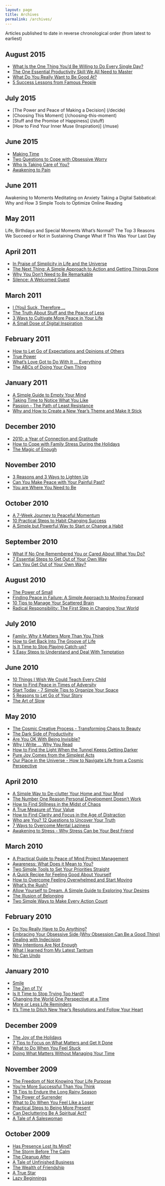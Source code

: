 ```yaml
---
layout: page
title: Archives
permalink: /archives/
---
```


Articles published to date in reverse chronological order (from latest to earliest)

## August 2015

- [What Is the One Thing You’d Be Willing to Do Every Single Day?](/everyday)
- [The One Essential Productivity Skill We All Need to Master](/prioritize)
- [What Do You Really Want to Be Good At?](/really-good)
- [5 Success Lessons from Famous People](/famous-success)

## July 2015
- [The Power and Peace of Making a Decision] (/decide)
- [Choosing This Moment] (/choosing-this-moment)
- [Stuff and the Promise of Happiness] (/stuff)
- [How to Find Your Inner Muse (Inspiration)] (/muse)

## June 2015

- [Making Time](/making-time)
- [Two Questions to Cope with Obsessive Worry](/worry)
- [Who Is Taking Care of You?](/taking-care-of-you)
- [Awakening to Pain](/awakening-to-pain)

## June 2011

Awakening to Moments
Meditating on Anxiety
Taking a Digital Sabbatical: Why and How
3 Simple Tools to Optimize Online Reading

## May 2011

Life, Birthdays and Special Moments
What’s Normal?
The Top 3 Reasons We Succeed or Not in Sustaining Change
What If This Was Your Last Day

## April 2011

- [In Praise of Simplicity in Life and the Universe](/in-praise-of-simplicity-in-life-and-the-universe/)
- [The Next Thing: A Simple Approach to Action and Getting Things Done](/the-next-thing-getting-things-done/)
- [Why You Don’t Need to Be Remarkable](/why-you-dont-need-to-be-remarkable/)
- [Silence: A Welcomed Guest](/silence/)

## March 2011

- [I (You) Suck, Therefore …](/i-you-suck/)
- [The Truth About Stuff and the Peace of Less](/peace-of-less/)
- [3 Ways to Cultivate More Peace in Your Life](/3-ways-to-more-peace/)
- [A Small Dose of Digital Inspiration](/dose-of-digital-inspiration/)

## February 2011

- [How to Let Go of Expectations and Opinions of Others](/let-go-of-expectations/)
- [True Power](/true-power/)
- [What’s Love Got to Do With It … Everything](/what-is-love/)
- [The ABCs of Doing Your Own Thing](/doing-your-own-thing/)

## January 2011

- [A Simple Guide to Empty Your Mind](/empty-mind/)
- [Taking Time to Notice What You Like](/notice/)
- [Passion - The Path of Least Resistance](/passion/)
- [Why and How to Create a New Year’s Theme and Make It Stick](/a-new-theme/)

## December 2010

- [2010: a Year of Connection and Gratitude](/2010-a-year-of-connection-and-gratitude/)
- [How to Cope with Family Stress During the Holidays](/how-to-cope-with-family-stress-during-the-holidays/)
- [The Magic of Enough](/the-magic-of-enough/)

## November 2010

- [3 Reasons and 3 Ways to Lighten Up](/3-reasons-and-3-ways-to-lighten-up/)
- [Can You Make Peace with Your Painful Past?](/can-you-make-peace-with-your-painful-past/)
- [You are Where You Need to Be](/you-are-where-you-need-to-be/)

## October 2010

- [A 7-Week Journey to Peaceful Momentum](/a-7-week-journey-to-peaceful-momentum/)
- [10 Practical Steps to Habit Changing Success](/10-practical-steps-to-habit-changing-success/)
- [A Simple but Powerful Way to Start or Change a Habit](/a-simple-but-powerful-way-to-start-or-change-a-habit/)

## September 2010

- [What If No One Remembered You or Cared About What You Do?](/what-if-no-one-remembered-you-or-cared-about-what-you-do/)
- [7 Essential Steps to Get Out of Your Own Way](/7-essential-steps-to-get-out-of-your-own-way)
- [Can You Get Out of Your Own Way?](/can-you-get-out-of-your-own-way)


## August 2010

- [The Power of Small](/the-power-of-small)
- [Finding Peace in Failure: A Simple Approach to Moving Forward](/finding-peace-in-failure)
- [10 Tips to Manage Your Scattered Brain](/10-tips-to-manage-your-scattered-brain)
- [Radical Responsibility: The First Step in Changing Your World](/radical-responsibility)

## July 2010

- [Family: Why it Matters More Than You Think](/family-why-it-matters-more-than-you-think)
- [How to Get Back Into The Groove of Life](/how-to-get-back-into-the-groove-of-life)
- [Is It Time to Stop Playing Catch-up?](/is-it-time-to-stop-playing-catch-up)
- [5 Easy Steps to Understand and Deal With Temptation](/5-easy-steps-to-understand-and-deal-with-temptation)

## June 2010

- [10 Things I Wish We Could Teach Every Child](/10-things-i-wish-we-could-teach-every-child)
- [How to Find Peace in Times of Adversity](/how-to-find-peace-in-times-of-adversity)
- [Start Today - 7 Simple Tips to Organize Your Space](/start-today-7-simple-tips-to-organize-your-space)
- [5 Reasons to Let Go of Your Story](/5-reasons-to-let-go-of-your-story)
- [The Art of Slow](/the-art-of-slow)

## May 2010

- [The Cosmic Creative Process - Transforming Chaos to Beauty](/the-cosmic-creative-process)
- [The Dark Side of Productivity](/the-dark-side-of-productivity/)
- [Are You OK With Being Invisible?](/are-you-ok-with-being-invisible)
- [Why I Write … Why You Read](/why-i-write-why-you-read)
- [How to Find the Light When the Tunnel Keeps Getting Darker](/how-to-find-the-light-when-the-tunnel-keeps-getting-darker)
- [Pure Joy Comes from the Simplest Acts](/pure-joy-comes-from-the-simplest-acts)
- [Our Place in the Universe - How to Navigate Life from a Cosmic Perspective](/a-view-of-our-place-in-the-universe/)

## April 2010

- [A Simple Way to De-clutter Your Home and Your Mind](/a-simple-way-to-de-clutter-your-home-and-your-mind)
- [The Number One Reason Personal Development Doesn’t Work](/the-number-one-reason-personal-development-doesnt-work)
- [How to Find Stillness in the Midst of Chaos](/how-to-find-stillness-in-the-midst-of-chaos)
- [A True Measure of Your Value](/a-true-measure-of-your-value)
- [How to Find Clarity and Focus in the Age of Distraction](/how-to-find-clarity-and-focus-in-the-age-of-distraction)
- [Who are You? 12 Questions to Uncover Your Truth](/who-are-you-12-questions-to-uncover-your-turth)
- [7 Ways to Overcome Mental Laziness](/7-ways-to-overcome-mental-laziness)
- [Awakening to Stress - Why Stress Can be Your Best Friend](/awakening-to-stress-why-stress-can-be-your-best-friend)

## March 2010

- [A Practical Guide to Peace of Mind Project Management](/a-practical-guide-to-peace-of-mind-project-management)
- [Awareness: What Does it Mean to You?](/awareness-what-does-it-mean-to-you)
- [Two Simple Tools to Set Your Priorities Straight](/two-simple-tools-to-set-your-priorities-straight)
- [A Quick Recipe for Feeling Good About Yourself](/an-instant-recipe-for-feeling-good-about-yourself)
- [How to Overcome Feeling Overwhelmed and Start Moving](/how-to-overcome-feeling-overwhelmed-and-start-moving)
- [What’s the Rush?](/whats-the-rush)
- [Allow Yourself to Dream. A Simple Guide to Exploring Your Desires](/allow-yourself-to-dream)
- [The Illusion of Belonging](/the-illusion-of-belonging)
- [Two Simple Ways to Make Every Action Count](/two-simple-ways-to-make-every-action-count)

## February 2010

- [Do You Really Have to Do Anything?](/do-you-really-have-to-do-anything)
- [Embracing Your Obsessive Side (Why Obsession Can Be a Good Thing)](/embracing-your-obsessive-side-why-obsession-can-be-a-good-thing)
- [Dealing with Indecision](/dealing-with-indecision)
- [Why Intentions Are Not Enough](/why-intentions-are-not-enough)
- [What I learned from My Latest Tantrum](/what-i-learned-from-my-latest-tantrum)
- [No Can Undo](/no-can-undo)

## January 2010

- [Smile](/smile)
- [The Zen of TV](/the-zen-of-tv)
- [Is It Time to Stop Trying Too Hard?](/is-it-time-to-stop-trying-too-hard)
- [Changing the World One Perspective at a Time](/changing-the-world-one-perspective-at-a-time)
- [More or Less Life Reminders](/more-or-less-life-reminders)
- [It’s Time to Ditch New Year’s Resolutions and Follow Your Heart](/ditch-resolutions)

## December 2009

- [The Joy of the Holidays](/the-joy-of-the-holidays)
- [7 Tips to Focus on What Matters and Get It Done](/7-tips-to-focus-on-what-matters-and-get-it-done)
- [What to Do When You Feel Stuck](/what-to-do-when-you-feel-stuck)
- [Doing What Matters Without Managing Your Time](/doing-what-matters-without-managing-time)

## November 2009

- [The Freedom of Not Knowing Your Life Purpose](/the-freedom-of-not-knowing-your-life-purpose)
- [You’re More Successful Than You Think](/youre-more-successful-than-you-think)
- [18 Tips to Endure the Long Rainy Season](/18-tips-to-endure-the-long-rainy-season)
- [The Power of Surrender](/power-of-surrender)
- [What to Do When You Feel Like a Loser](/loser)
- [Practical Steps to Being More Present](/practical-steps-to-being-more-present)
- [Can Decluttering Be A Spiritual Act?](/can-decluttering-be-a-spiritual-act)
- [A Tale of A Saleswoman](/tale-of-a-saleswoman)


## October 2009

- [Has Presence Lost Its Mind?](/has-presence-lost-its-mind)
- [The Storm Before The Calm](/the-storm-before-the-calm)
- [The Cleanup After](/cleanup)
- [A Tale of Unfinished Business](/unfinished-business)
- [The Wealth of Friendship](/friendship)
- [A True Star](/true-star)
- [Lazy Beginnings](/begin)
